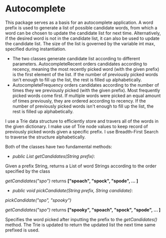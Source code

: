 Autocomplete
============

This package serves as a basis for an autocomplete application. A word prefix is used to generate a list of possible candidate words, from which a word can be chosen to update the candidate list for next time. Alternatively, if the desired word is not in the candidate list, it can also be used to update the candidate list. The size of the list is governed by the variable int max, specified during instantiation.
- The two classes generate candidate list according to different parameters. AutocompleteRecent orders candidates according to recency, meaning the most recently picked word (with the given prefix) is the first element of the list. If the number of previously picked words isn't enough to fill up the list, the rest is filled up alphabetically.
- AutocompleteFrequency orders candidates according to the number of times they we previously picked (with the given prefix). Most frequently picked words come first. If multiple words were picked an equal amount of times previously, they are ordered according to recency. If the number of previously picked words isn't enough to fill up the list, the rest is filled up alphabetically.  

I use a Trie data structure to efficiently store and travers all of the words in the given dictionary. I make use of Trie node values to keep record of previously picked words given a specific prefix. I use Breadth-First Search to traverse the structure alphabetically.

Both of the classes have two fundamental methods:

* *public* *List<String>* *getCandidates(String prefix)*: 

Given a prefix String, returns a List of word Strings according to the order specified by the class

*getCandidates("spo")* returns **\["spoach", "spock", "spode", ... \]**

* *public* *void* *pickCandidate(String prefix, String candidate)*:

*pickCandidate("spo", "spooky")*

*getCandidates("spo")* returns **\["spooky", "spoach", "spock", "spode", ... \]**

Specifies the word picked after inputting the prefix to the *getCandidates()* method. The Trie is updated to return the updated list the next time same prefixed is used.
